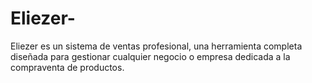 # Eliezer-
Eliezer es un sistema de ventas profesional, una herramienta completa diseñada para gestionar cualquier negocio o empresa dedicada a la compraventa de productos.
